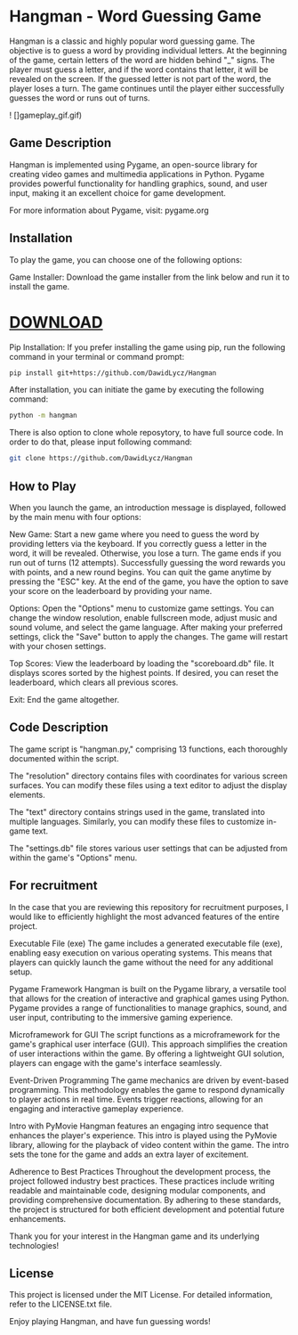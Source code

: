 # Hangman - Word Guessing Game
Hangman is a classic and highly popular word guessing game. The objective is to guess a word by providing individual letters. At the beginning of the game, certain letters of the word are hidden behind "_" signs. The player must guess a letter, and if the word contains that letter, it will be revealed on the screen. If the guessed letter is not part of the word, the player loses a turn. The game continues until the player either successfully guesses the word or runs out of turns.

! []gameplay_gif.gif)

## Game Description
Hangman is implemented using Pygame, an open-source library for creating video games and multimedia applications in Python. Pygame provides powerful functionality for handling graphics, sound, and user input, making it an excellent choice for game development.

For more information about Pygame, visit: pygame.org

## Installation
To play the game, you can choose one of the following options:

Game Installer: Download the game installer from the link below and run it to install the game.

# [DOWNLOAD](https://github.com/DawidLycz/Hangman/releases/download/game/Hangman-setup.exe)

Pip Installation: If you prefer installing the game using pip, run the following command in your terminal or command prompt:

```bash
pip install git+https://github.com/DawidLycz/Hangman
```
After installation, you can initiate the game by executing the following command:

```bash
python -m hangman
```

There is also option to clone whole reposytory, to have full source code. In order to do that, please input following command:

```bash
git clone https://github.com/DawidLycz/Hangman
```
## How to Play
When you launch the game, an introduction message is displayed, followed by the main menu with four options:

New Game: Start a new game where you need to guess the word by providing letters via the keyboard. If you correctly guess a letter in the word, it will be revealed. Otherwise, you lose a turn. The game ends if you run out of turns (12 attempts). Successfully guessing the word rewards you with points, and a new round begins. You can quit the game anytime by pressing the "ESC" key. At the end of the game, you have the option to save your score on the leaderboard by providing your name.

Options: Open the "Options" menu to customize game settings. You can change the window resolution, enable fullscreen mode, adjust music and sound volume, and select the game language. After making your preferred settings, click the "Save" button to apply the changes. The game will restart with your chosen settings.

Top Scores: View the leaderboard by loading the "scoreboard.db" file. It displays scores sorted by the highest points. If desired, you can reset the leaderboard, which clears all previous scores.

Exit: End the game altogether.

## Code Description
The game script is "hangman.py," comprising 13 functions, each thoroughly documented within the script.

The "resolution" directory contains files with coordinates for various screen surfaces. You can modify these files using a text editor to adjust the display elements.

The "text" directory contains strings used in the game, translated into multiple languages. Similarly, you can modify these files to customize in-game text.

The "settings.db" file stores various user settings that can be adjusted from within the game's "Options" menu.

## For recruitment
In the case that you are reviewing this repository for recruitment purposes, I would like to efficiently highlight the most advanced features of the entire project.

Executable File (exe)
The game includes a generated executable file (exe), enabling easy execution on various operating systems. This means that players can quickly launch the game without the need for any additional setup.

Pygame Framework
Hangman is built on the Pygame library, a versatile tool that allows for the creation of interactive and graphical games using Python. Pygame provides a range of functionalities to manage graphics, sound, and user input, contributing to the immersive gaming experience.

Microframework for GUI
The script functions as a microframework for the game's graphical user interface (GUI). This approach simplifies the creation of user interactions within the game. By offering a lightweight GUI solution, players can engage with the game's interface seamlessly.

Event-Driven Programming
The game mechanics are driven by event-based programming. This methodology enables the game to respond dynamically to player actions in real time. Events trigger reactions, allowing for an engaging and interactive gameplay experience.

Intro with PyMovie
Hangman features an engaging intro sequence that enhances the player's experience. This intro is played using the PyMovie library, allowing for the playback of video content within the game. The intro sets the tone for the game and adds an extra layer of excitement.

Adherence to Best Practices
Throughout the development process, the project followed industry best practices. These practices include writing readable and maintainable code, designing modular components, and providing comprehensive documentation. By adhering to these standards, the project is structured for both efficient development and potential future enhancements.

Thank you for your interest in the Hangman game and its underlying technologies!

## License
This project is licensed under the MIT License. For detailed information, refer to the LICENSE.txt file.

Enjoy playing Hangman, and have fun guessing words!
